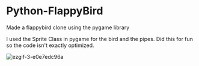 # Python-FlappyBird

Made a flappybird clone using the pygame library

I used the Sprite Class in pygame for the bird and the pipes. Did this for fun so the code isn't exactly optimized.

![ezgif-3-e0e7edc96a](https://user-images.githubusercontent.com/96627206/196599088-81f28780-ae2b-4bd2-adaf-e1a66b248b47.gif)
